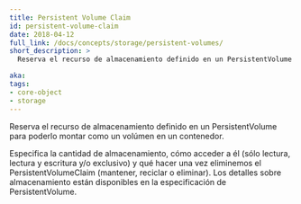 ```yaml
---
title: Persistent Volume Claim
id: persistent-volume-claim
date: 2018-04-12
full_link: /docs/concepts/storage/persistent-volumes/
short_description: >
  Reserva el recurso de almacenamiento definido en un PersistentVolume para poderlo montar como un volúmen en un contenedor.

aka: 
tags:
- core-object
- storage
---
```

 Reserva el recurso de almacenamiento definido en un PersistentVolume para poderlo montar como un volúmen en un contenedor.

<!--more--> 

Especifica la cantidad de almacenamiento, cómo acceder a él (sólo lectura, lectura y escritura y/o exclusivo) y qué hacer una vez eliminemos el PersistentVolumeClaim (mantener, reciclar o eliminar). Los detalles sobre almacenamiento están disponibles en la especificación de PersistentVolume.

